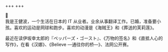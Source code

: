 +++
+++

👋  
我是王健波，一个生活在日本的 IT 从业者。业余从事翻译工作。已婚，准备要小孩。喜欢的运动是网球和跑步。喜欢的动漫是《海贼王》和《葬送的芙莉莲》。

最近在读伊坂幸太郎的『ペッパーズ・ゴースト』、《万物的签名》和《直抵人心的写作》，在看《汉娜》、《Believe —通往你的桥—》、法网公开赛。
